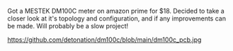Got a MESTEK DM100C meter on amazon prime for $18. 
Decided to take a closer look at it's topology and configuration, and if any improvements can be made.
Will probably be a slow project!

https://github.com/detonation/dm100c/blob/main/dm100c_pcb.jpg
